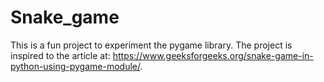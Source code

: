 # Snake_game
This is a fun project to experiment the pygame library. The project is inspired to the article at: https://www.geeksforgeeks.org/snake-game-in-python-using-pygame-module/.

